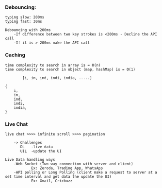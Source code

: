 ### Debouncing:

    typing slow: 200ms
    typing fast: 30ms

    Debouncing with 200ms
        -If difference between two key strokes is <200ms - Decline the API call
        -If it is > 200ms make the API call

### Caching

    time complexity to search in array is = O(n)
    time complexity to search in object (map, hashMap) is = O(1)

            [i, in, ind, indi, india, .....]

    {
        i,
        in,
        ind,
        indi,
        india,
    }


### Live Chat 
    live chat >>>> infinite scroll >>>> pagination

        -> Challenges
           DL   -live data
           UIL  -update the UI

    Live Data handling ways
        -Web Socket (Two way connection with server and client) 
                Ex: Zeroda, Trading App, WhatsApp
        -API polling or Long Polling (client make a request to server at a set time interval and get data the update the UI)
                Ex: Gmail, Cricbuzz
